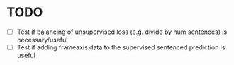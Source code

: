 # TODO

- [ ] Test if balancing of unsupervised loss (e.g. divide by num sentences) is necessary/useful
- [ ] Test if adding frameaxis data to the supervised sentenced prediction is useful
